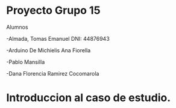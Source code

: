 # Proyecto Grupo 15

Alumnos 

-Almada, Tomas Emanuel         DNI: 44876943

-Arduino De Michielis Ana Fiorella

-Pablo Mansilla

-Dana Florencia Ramirez Cocomarola


# Introduccion al caso de estudio.


